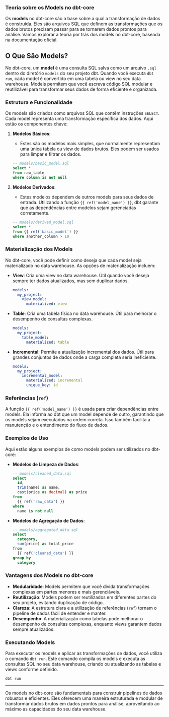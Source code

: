 ### Teoria sobre os Models no dbt-core

Os **models** no dbt-core são a base sobre a qual a transformação de dados é construída. Eles são arquivos SQL que definem as transformações que os dados brutos precisam passar para se tornarem dados prontos para análise. Vamos explorar a teoria por trás dos models no dbt-core, baseada na documentação oficial.

## O Que São Models?

No dbt-core, um **model** é uma consulta SQL salva como um arquivo `.sql` dentro do diretório `models` do seu projeto dbt. Quando você executa `dbt run`, cada model é convertido em uma tabela ou view no seu data warehouse. Models permitem que você escreva código SQL modular e reutilizável para transformar seus dados de forma eficiente e organizada.

### Estrutura e Funcionalidade

Os models são criados como arquivos SQL que contêm instruções `SELECT`. Cada model representa uma transformação específica dos dados. Aqui estão os componentes chave:

1. **Modelos Básicos**:
   - Estes são os modelos mais simples, que normalmente representam uma única tabela ou view de dados brutos. Eles podem ser usados para limpar e filtrar os dados.
   ```sql
   -- models/basic_model.sql
   select *
   from raw_table
   where column is not null
   ```

2. **Modelos Derivados**:
   - Estes modelos dependem de outros models para seus dados de entrada. Utilizando a função `{{ ref('model_name') }}`, dbt garante que as dependências entre modelos sejam gerenciadas corretamente.
   ```sql
   -- models/derived_model.sql
   select *
   from {{ ref('basic_model') }}
   where another_column > 10
   ```

### Materialização dos Models

No dbt-core, você pode definir como deseja que cada model seja materializado no data warehouse. As opções de materialização incluem:

- **View**: Cria uma view no data warehouse. Útil quando você deseja sempre ter dados atualizados, mas sem duplicar dados.
  ```yaml
  models:
    my_project:
      view_model:
        materialized: view
  ```

- **Table**: Cria uma tabela física no data warehouse. Útil para melhorar o desempenho de consultas complexas.
  ```yaml
  models:
    my_project:
      table_model:
        materialized: table
  ```

- **Incremental**: Permite a atualização incremental dos dados. Útil para grandes conjuntos de dados onde a carga completa seria ineficiente.
  ```yaml
  models:
    my_project:
      incremental_model:
        materialized: incremental
        unique_key: id
  ```

### Referências (`ref`)

A função `{{ ref('model_name') }}` é usada para criar dependências entre models. Ela informa ao dbt que um model depende de outro, garantindo que os models sejam executados na ordem correta. Isso também facilita a manutenção e o entendimento do fluxo de dados.

### Exemplos de Uso

Aqui estão alguns exemplos de como models podem ser utilizados no dbt-core:

- **Modelos de Limpeza de Dados**:
  ```sql
  -- models/cleaned_data.sql
  select
    id,
    trim(name) as name,
    cast(price as decimal) as price
  from
    {{ ref('raw_data') }}
  where
    name is not null
  ```

- **Modelos de Agregação de Dados**:
  ```sql
  -- models/aggregated_data.sql
  select
    category,
    sum(price) as total_price
  from
    {{ ref('cleaned_data') }}
  group by
    category
  ```

### Vantagens dos Models no dbt-core

- **Modularidade**: Models permitem que você divida transformações complexas em partes menores e mais gerenciáveis.
- **Reutilização**: Models podem ser reutilizados em diferentes partes do seu projeto, evitando duplicação de código.
- **Clareza**: A estrutura clara e a utilização de referências (`ref`) tornam o pipeline de dados fácil de entender e manter.
- **Desempenho**: A materialização como tabelas pode melhorar o desempenho de consultas complexas, enquanto views garantem dados sempre atualizados.

### Executando Models

Para executar os models e aplicar as transformações de dados, você utiliza o comando `dbt run`. Este comando compila os models e executa as consultas SQL no seu data warehouse, criando ou atualizando as tabelas e views conforme definido.

```sh
dbt run
```

---

Os models no dbt-core são fundamentais para construir pipelines de dados robustos e eficientes. Eles oferecem uma maneira estruturada e modular de transformar dados brutos em dados prontos para análise, aproveitando ao máximo as capacidades do seu data warehouse.
